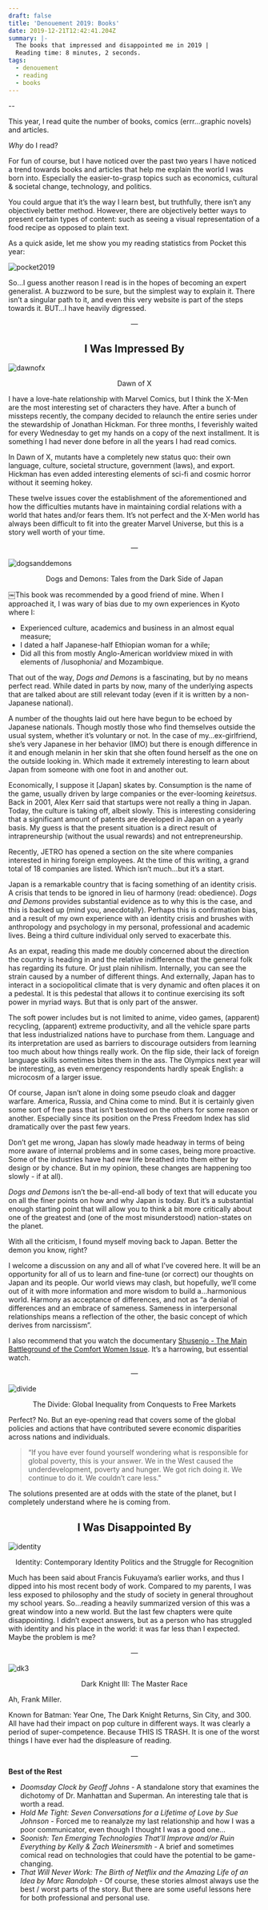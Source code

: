 ```yaml
---
draft: false
title: 'Denouement 2019: Books'
date: 2019-12-21T12:42:41.204Z
summary: |-
  The books that impressed and disappointed me in 2019 | 
  Reading time: 8 minutes, 2 seconds.
tags:
  - denouement
  - reading
  - books
---
```

\--

This year, I read quite the number of books, comics (errr…graphic novels) and articles.

*Why* do I read?

For fun of course, but I have noticed over the past two years I have noticed a trend towards books and articles that help me explain the world I was born into. Especially the easier-to-grasp topics such as economics, cultural & societal change, technology, and politics.

You could argue that it’s the way I learn best, but truthfully, there isn’t any objectively better method. However, there are objectively better ways to present certain types of content: such as seeing a visual representation of a food recipe as opposed to plain text.

As a quick aside, let me show you my reading statistics from Pocket this year:

![pocket2019](/static/img/pocket2019.png#center)

So…I guess another reason I read is in the hopes of becoming an expert generalist. A buzzword to be sure, but the simplest way to explain it. There isn’t a singular path to it, and even this very website is part of the steps towards it. BUT…I have heavily digressed.

<p align="center"> — </p>

<h2 style="text-align: center;">I Was Impressed By</h2>

![dawnofx](/static/img/houseofx.jpg#center "Dawn of X")

<figcaption style="text-align: center;">Dawn of X</figcaption>

I have a love-hate relationship with Marvel Comics, but I think the X-Men are the most interesting set of characters they have. After a bunch of missteps recently, the company decided to relaunch the entire series under the stewardship of Jonathan Hickman. For three months, I feverishly waited for every Wednesday to get my hands on a copy of the next installment. It is something I had never done before in all the years I had read comics.

In Dawn of X, mutants have a completely new status quo: their own language, culture, societal structure, government (laws), and export. Hickman has even added interesting elements of sci-fi and cosmic horror without it seeming hokey.

These twelve issues cover the establishment of the aforementioned and how the difficulties mutants have in maintaining cordial relations with a world that hates and/or fears them. It’s not perfect and the X-Men world has always been difficult to fit into the greater Marvel Universe, but this is a story well worth of your time.

<p align="center"> — </p>

![dogsanddemons](/static/img/dogsndemons.png#center "Dogs and Demons")

<figcaption style="text-align: center;">Dogs and Demons: Tales from the Dark Side of Japan</figcaption>

￼This book was recommended by a good friend of mine. When I approached it, I was wary of bias due to my own experiences in Kyoto where I:

* Experienced culture, academics and business in an almost equal measure;
* I dated a half Japanese-half Ethiopian woman for a while;
* Did all this from mostly Anglo-American worldview mixed in with elements of /lusophonia/ and Mozambique.

That out of the way, *Dogs and Demons* is a fascinating, but by no means perfect read. While dated in parts by now, many of the underlying aspects that are talked about are still relevant today (even if it is written by a non-Japanese national).

A number of the thoughts laid out here have begun to be echoed by Japanese nationals. Though mostly those who find themselves outside the usual system, whether it’s voluntary or not. In the case of my…ex-girlfriend, she’s very Japanese in her behavior (IMO) but there is enough difference in it and enough melanin in her skin that she often found herself as the one on the outside looking in. Which made it extremely interesting to learn about Japan from someone with one foot in and another out.

Economically, I suppose it \[Japan] skates by. Consumption is the name of the game, usually driven by large companies or the ever-looming *keiretsus*. Back in 2001, Alex Kerr said that startups were not really a thing in Japan. Today, the culture is taking off, albeit slowly. This is interesting considering that a significant amount of patents are developed in Japan on a yearly basis. My guess is that the present situation is a direct result of intrapreneurship (without the usual rewards) and not entrepreneurship.

Recently, JETRO has opened a section on the site where companies interested in hiring foreign employees. At the time of this writing, a grand total of 18 companies are listed. Which isn’t much…but it’s a start.

Japan is a remarkable country that is facing something of an identity crisis. A crisis that tends to be ignored in lieu of harmony (read: obedience). *Dogs and Demons* provides substantial evidence as to why this is the case, and this is backed up (mind you, anecdotally). Perhaps this is confirmation bias, and a result of my own experience with an identity crisis and brushes with anthropology and psychology in my personal, professional and academic lives. Being a third culture individual only served to exacerbate this.

As an expat, reading this made me doubly concerned about the direction the country is heading in and the relative indifference that the general folk has regarding its future. Or just plain nihilism. Internally, you can see the strain caused by a number of different things. And externally, Japan has to interact in a sociopolitical climate that is very dynamic and often places it on a pedestal. It is this pedestal that allows it to continue exercising its soft power in myriad ways. But that is only part of the answer.

The soft power includes but is not limited to anime, video games, (apparent) recycling, (apparent) extreme productivity, and all the vehicle spare parts that less industrialized nations have to purchase from them. Language and its interpretation are used as barriers to discourage outsiders from learning too much about how things really work. On the flip side, their lack of foreign language skills sometimes bites them in the ass. The Olympics next year will be interesting, as even emergency respondents hardly speak English: a microcosm of a larger issue.

Of course, Japan isn’t alone in doing some pseudo cloak and dagger warfare. America, Russia, and China come to mind. But it is certainly given some sort of free pass that isn’t bestowed on the others for some reason or another. Especially since its position on the Press Freedom Index has slid dramatically over the past few years.

Don’t get me wrong, Japan has slowly made headway in terms of being more aware of internal problems and in some cases, being more proactive. Some of the industries have had new life breathed into them either by design or by chance. But in my opinion, these changes are happening too slowly - if at all).

*Dogs and Demons* isn’t the be-all-end-all body of text that will educate you on all the finer points on how and why Japan is today. But it’s a substantial enough starting point that will allow you to think a bit more critically about one of the greatest and (one of the most misunderstood) nation-states on the planet.

With all the criticism, I found myself moving back to Japan. Better the demon you know, right?

I welcome a discussion on any and all of what I’ve covered here. It will be an opportunity for all of us to learn and fine-tune (or correct) our thoughts on Japan and its people. Our world views may clash, but hopefully, we’ll come out of it with more information and more wisdom to build a…harmonious world. Harmony as acceptance of differences, and not as “a denial of differences and an embrace of sameness. Sameness in interpersonal relationships means a reflection of the other, the basic concept of which derives from narcissism”.

I also recommend that you watch the documentary [Shusenjo - The Main Battleground of the Comfort Women Issue](https://www.shusenjo.com/). It’s a harrowing, but essential watch.

<p align="center"> — </p>

![divide](/static/img/divide.png#center "The Divide")

<figcaption style="text-align: center;">The Divide: Global Inequality from Conquests to Free Markets</figcaption>

Perfect? No. But an eye-opening read that covers some of the global policies and actions that have contributed severe economic disparities across nations and individuals.

> “If you have ever found yourself wondering what is responsible for global poverty, this is your answer. We in the West caused the underdevelopment, poverty and hunger. We got rich doing it. We continue to do it. We couldn’t care less."

The solutions presented are at odds with the state of the planet, but I completely understand where he is coming from.

<h2 style="text-align: center;">I Was Disappointed By</h2>

![identity](/static/img/identity.jpg "Identity")

<figcaption style="text-align: center;">Identity: Contemporary Identity Politics and the Struggle for Recognition</figcaption>

Much has been said about Francis Fukuyama’s earlier works, and thus I dipped into his most recent body of work. Compared to my parents, I was less exposed to philosophy and the study of society in general throughout my school years. So…reading a heavily summarized version of this was a great window into a new world. But the last few chapters were quite disappointing. I didn’t expect answers, but as a person who has struggled with identity and his place in the world: it was far less than I expected. Maybe the problem is me?

<p align="center"> — </p>

![dk3](/static/img/dk3.jpg "DK III: The Master Race")

<figcaption style="text-align: center;">Dark Knight III: The Master Race</figcaption>

Ah, Frank Miller.

Known for Batman: Year One, The Dark Knight Returns, Sin City, and 300. All have had their impact on pop culture in different ways. It was clearly a period of super-competence. Because THIS IS TRASH. It is one of the worst things I have ever had the displeasure of reading.

<p align="center"> — </p>

**Best of the Rest**

* *Doomsday Clock by Geoff Johns* - A standalone story that examines the dichotomy of Dr. Manhattan and Superman. An interesting tale that is worth a read.
* *Hold Me Tight: Seven Conversations for a Lifetime of Love by Sue Johnson* - Forced me to reanalyze my last relationship and how I was a poor communicator, even though I thought I was a good one…
* *Soonish: Ten Emerging Technologies That’ll Improve and/or Ruin Everything by Kelly & Zach Weinersmith* - A brief and sometimes comical read on technologies that could have the potential to be game-changing.
* *That Will Never Work: The Birth of Netflix and the Amazing Life of an Idea by Marc Randolph* - Of course, these stories almost always use the best / worst parts of the story. But there are some useful lessons here for both professional and personal use.
